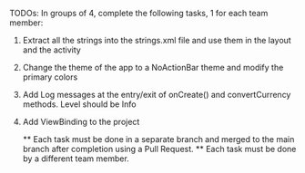 
TODOs:
In groups of 4, complete the following tasks, 1 for each team member:
1. Extract all the strings into the strings.xml file and use them in the layout and the activity
2. Change the theme of the app to a NoActionBar theme and modify the primary colors
3. Add Log messages at the entry/exit of onCreate() and convertCurrency methods. Level should be Info
4. Add ViewBinding to the project

    ** Each task must be done in a separate branch and merged to the main branch
    after completion using a Pull Request.
    ** Each task must be done by a different team member.
